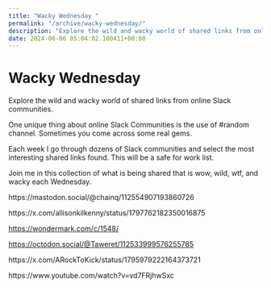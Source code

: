 ```yaml
---
title: "Wacky Wednesday "
permalink: "/archive/wacky-wednesday/"
description: "Explore the wild and wacky world of shared links from online Slack communities."
date: 2024-06-06 05:04:02.100411+00:00
---
```


<h1>Wacky Wednesday</h1><p>Explore the wild and wacky world of shared links from online Slack communities.</p><p>One unique thing about online Slack Communities is the use of #random channel. Sometimes you come across some real gems.</p><p>Each week I go through dozens of Slack communities and select the most interesting shared links found. This will be a safe for work list.</p><p>Join me in this collection of what is being shared that is wow, wild, wtf, and wacky each Wednesday.</p><p>https://mastodon.social/@chainq/112554907193860726</p><p>https://x.com/allisonkilkenny/status/1797762182350016875</p><p></p><p><a target="_blank" rel="noopener noreferrer nofollow" href="https://wondermark.com/c/1548/">https://wondermark.com/c/1548/</a></p><p></p><p><a target="_blank" rel="noopener noreferrer nofollow" href="https://octodon.social/@Taweret/112533999576255785">https://octodon.social/@Taweret/112533999576255785</a></p><p></p><p>https://x.com/ARockToKick/status/1795979222164373721</p><p>https://www.youtube.com/watch?v=vd7FRjhwSxc</p><ol class="footnotes"></ol>
